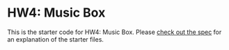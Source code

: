 # HW4: Music Box

This is the starter code for HW4: Music Box. Please [check out the spec](http://cs193x.stanford.edu/homework/4-musicbox) for an explanation of the starter files.
